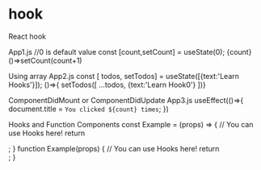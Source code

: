 # hook
React hook

App1.js
//0 is default value
const [count,setCount] = useState(0);
{count}
()=>setCount(count+1)

Using array
App2.js
const [ todos, setTodos] = useState([{text:'Learn Hooks'}]);
()=>{
    setTodos([
        ...todos,
        {text:'Learn Hook0'}
    ])}

ComponentDidMount or ComponentDidUpdate
App3.js
useEffect(()=>{
    document.title = `You clicked ${count} times`;
})

Hooks and Function Components
const Example = (props) => {
  // You can use Hooks here!
  return <div />;
}
function Example(props) {
  // You can use Hooks here!
  return <div />;
}